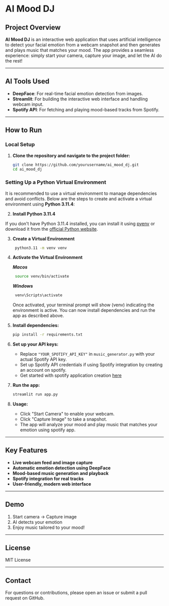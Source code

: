 # AI Mood DJ

## Project Overview
**AI Mood DJ** is an interactive web application that uses artificial intelligence to detect your facial emotion from a webcam snapshot and then generates and plays music that matches your mood. The app provides a seamless experience: simply start your camera, capture your image, and let the AI do the rest!

---

## AI Tools Used

- **DeepFace**: For real-time facial emotion detection from images.
- **Streamlit**: For building the interactive web interface and handling webcam input.
- **Spotify API**: For fetching and playing mood-based tracks from Spotify.

---

## How to Run

### Local Setup

1. **Clone the repository and navigate to the project folder:**
   ```bash
   git clone https://github.com/yourusername/ai_mood_dj.git
   cd ai_mood_dj
   ```

### Setting Up a Python Virtual Environment

It is recommended to use a virtual environment to manage dependencies and avoid conflicts. Below are the steps to create and activate a virtual environment using **Python 3.11.4**:

2. **Install Python 3.11.4**

If you don't have Python 3.11.4 installed, you can install it using [pyenv](https://github.com/pyenv/pyenv) or download it from the [official Python website](https://www.python.org/downloads/release/python-3114/).

3. **Create a Virtual Environment**
   ```bash
    python3.11 -m venv venv
   ```

3. **Activate the Virtual Environment**

   ***Macos***
   ```bash
    source venv/bin/activate
   ```

      ***Windows***
   ```bash
    venv\Scripts\activate
   ```

   Once activated, your terminal prompt will show (venv) indicating the environment is active. You can now install dependencies and run the app as described above.



4. **Install dependencies:**
   ```bash
   pip install -r requirements.txt
   ```

5. **Set up your API keys:**
   - Replace `"YOUR_SPOTIFY_API_KEY"` in `music_generator.py` with your actual Spotify API key.
   - Set up Spotify API credentials if using Spotify integration by creating an account on spotify.
   - Get started with spotify application creation [here](https://developer.spotify.com/documentation/web-api/tutorials/getting-started)

6. **Run the app:**
   ```bash
   streamlit run app.py
   ```

7. **Usage:**
   - Click "Start Camera" to enable your webcam.
   - Click "Capture Image" to take a snapshot.
   - The app will analyze your mood and play music that matches your emotion using spotify app.

---

## Key Features

- **Live webcam feed and image capture**
- **Automatic emotion detection using DeepFace**
- **Mood-based music generation and playback**
- **Spotify integration for real tracks**
- **User-friendly, modern web interface**

---

## Demo

1. Start camera → Capture image
2. AI detects your emotion
3. Enjoy music tailored to your mood!

---

## License

MIT License

---

## Contact

For questions or contributions, please open an issue or submit a pull request on GitHub.